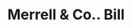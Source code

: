 ---
doi: 10.7916/D8VM5QDZ
date_other: '1890'
date_other_textual: 1890-1899
form: printed ephemera
genre:
- Invoices
name:
- Merrell & Co.
object_in_context_url: https://biggert.cul.columbia.edu/items/view/ave_biggert_01334
subject_hierarchical_geographic:
- Toledo, Ohio, United States
subject_name:
- Merrell & Co.
title: Merrell & Co.. Bill
sort_title: Merrell & Co.. Bill
call_number: ave_biggert_01334
coordinates:
- 41.66555555555556,-83.57527777777777
pid: ave_biggert_01334
identifiers: ave_biggert_01334
permalink: /biggert/ave_biggert_01334/
layout: iiif-image-page
---